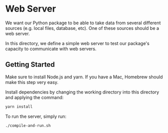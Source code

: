 # Web Server

We want our Python package to be able to
take data from several different sources
(e.g. local files, database, etc). One of these
sources should be a web server.

In this directory, we define a simple web
server to test our package's capacity to
communicate with web servers.

## Getting Started

Make sure to install Node.js and yarn.
If you have a Mac, Homebrew should make this
step very easy.

Install dependencies by changing the
working directory into this
directory and applying the command:
```bash
yarn install
```

To run the server, simply run:
```bash
./compile-and-run.sh
```
